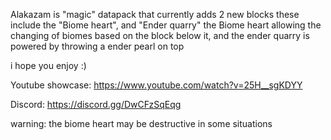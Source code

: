 Alakazam is "magic" datapack that currently adds 2 new blocks these include the "Biome heart", and "Ender quarry" the Biome heart allowing the changing of biomes based on the block below it, and the ender quarry is powered by throwing a ender pearl on top

i hope you enjoy :)


Youtube showcase: https://www.youtube.com/watch?v=25H__sgKDYY

Discord: https://discord.gg/DwCFzSqEqg

warning: the biome heart may be destructive in some situations
